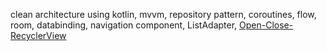clean architecture using kotlin, mvvm, repository pattern, coroutines, flow, room, databinding, navigation component, ListAdapter, <a href="https://github.com/erfanegtfi/Open-Close-RecyclerView">Open-Close-RecyclerView </a>
